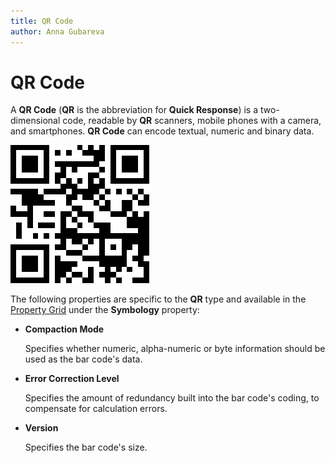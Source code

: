 ```yaml
---
title: QR Code
author: Anna Gubareva
---
```

# QR Code

A **QR Code** (**QR** is the abbreviation for **Quick Response**) is a two-dimensional code, readable by **QR** scanners, mobile phones with a camera, and smartphones. **QR Code** can encode textual, numeric and binary data.

![](../../../../../images/eurd-win-bar-code-qr-code.png)

The following properties are specific to the **QR** type and available in the [Property Grid](../../report-designer-tools/ui-panels/property-grid) under the **Symbology** property:

* **Compaction Mode**

    Specifies whether numeric, alpha-numeric or byte information should be used as the bar code's data.
	
* **Error Correction Level**

    Specifies the amount of redundancy built into the bar code's coding, to compensate for calculation errors.

* **Version**

    Specifies the bar code's size.
	
